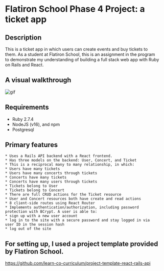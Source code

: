 # Flatiron School Phase 4 Project: a ticket app

## Description

This is a ticket app in which users can create events and buy tickets to them. As a student at Flatiron School, this is an assignment in the program to demonstrate my understanding of building a full stack web app with Ruby on Rails and React.

## A visual walkthrough

![gif](https://user-images.githubusercontent.com/63696062/192357209-47cf877d-1465-4bf4-a664-43fbe4ec48a4.gif)

## Requirements
* Ruby 2.7.4
* NodeJS (v16), and npm
* Postgresql

## Primary features
```
* Uses a Rails API backend with a React frontend.
* Has three models on the backend: User, Concert, and Ticket
* This is a reciprocal many to many relationship, in which:
* Users have many tickets
* Users have many concerts through tickets
* Concerts have many tickets
* Concerts have many users through tickets
* Tickets belong to User
* Tickets belong to Concert
* There are full CRUD actions for the Ticket resource
* User and Concert resources both have create and read actions
* 8 client-side routes using React Router
* Implements authentication/authorization, including password protection with BCrypt. A user is able to:
* sign up with a new user account
* log in to the site with a secure password and stay logged in via user ID in the session hash
* log out of the site

```

## For setting up, I used a project template provided by Flatiron School.

https://github.com/learn-co-curriculum/project-template-react-rails-api
